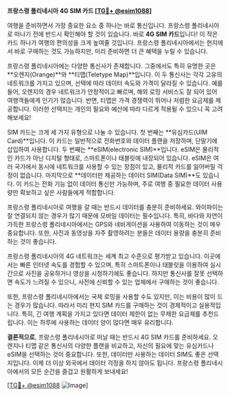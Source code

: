 **프랑스령 폴리네시아 4G SIM 카드 [[TG💪+ @esim1088](https://t.me/s/esim1088)]**

여행을 준비하면서 가장 중요한 요소 중 하나는 바로 통신입니다. 프랑스령 폴리네시아로 떠나기 전에 반드시 확인해야 할 것이 있습니다. 바로 **4G SIM 카드**입니다! 이 작은 카드 하나가 여행의 편의성을 크게 높여줄 것입니다. 프랑스령 폴리네시아에서는 현지에서 바로 구매하는 것도 가능하지만, 미리 준비하면 더 큰 혜택을 누릴 수 있습니다.

프랑스령 폴리네시아에는 다양한 통신사가 존재합니다. 그중에서도 특히 유명한 곳은 **오렌지(Orange)**와 **티맵(Teletype Map)**입니다. 이 두 통신사는 각각 고유의 네트워크를 가지고 있으며, 선택에 따라 데이터 속도와 가격이 달라질 수 있습니다. 예를 들어, 오렌지의 경우 네트워크가 안정적이고 빠르며, 해외 로밍 서비스도 잘 되어 있어 여행객들에게 인기가 많습니다. 반면, 티맵은 가격 경쟁력이 뛰어나 저렴한 요금제를 제공합니다. 이러한 선택지는 개인의 필요와 예산에 따라 다르게 적용될 수 있으니 꼭 고려해보세요!

SIM 카드는 크게 세 가지 유형으로 나눌 수 있습니다. 첫 번째는 **유심카드(UIM Card)**입니다. 이 카드는 일반적으로 전화번호와 데이터 플랜을 저장하며, 단말기에 삽입하여 사용합니다. 두 번째는 **eSIM(electronic SIM)**입니다. eSIM은 물리적인 카드가 아닌 디지털 형태로, 스마트폰이나 태블릿에 내장되어 있습니다. eSIM은 여러 국가에서 동시에 네트워크를 사용할 수 있는 장점이 있고, 물리적 카드를 잃어버릴 걱정이 없습니다. 마지막으로 **데이터만 제공하는 데이터 SIM(Data SIM)**도 있습니다. 이 카드는 전화 기능 없이 데이터 통신만 가능하며, 주로 여행 중 필요한 데이터 사용량만 확보하고 싶은 사람들에게 적합합니다.

프랑스령 폴리네시아로 여행을 갈 때는 반드시 데이터를 충분히 준비하세요. 와이파이는 잘 연결되지 않는 경우가 많기 때문에 모바일 데이터는 필수입니다. 특히, 바다와 자연이 가득한 프랑스령 폴리네시아에서는 GPS와 네비게이션을 사용하여 이동하는 것이 매우 중요합니다. 또한, 사진과 동영상을 자주 촬영하려는 분들은 데이터 용량을 충분히 준비하는 것이 좋습니다.

프랑스령 폴리네시아의 4G 네트워크는 세계 최고 수준으로 평가받고 있습니다. 이곳에서는 빠른 인터넷 속도를 경험할 수 있으며, 특히 스마트폰이나 태블릿을 이용하여 실시간으로 사진을 공유하거나 영상을 시청하기에도 좋습니다. 하지만 통신사를 잘못 선택하면 속도가 느려질 수 있으니, 사전에 신뢰할 수 있는 업체에서 구매하는 것이 좋습니다.

또한, 프랑스령 폴리네시아에서는 국제 로밍을 사용할 수도 있지만, 이는 비용이 많이 드는 경우가 많습니다. 따라서 미리 현지 SIM 카드를 구매하는 것이 경제적이고 실용적입니다. 특히, 긴 여행 계획을 가지고 있다면 데이터 제한이 없는 무제한 요금제를 추천드립니다. 이는 하루에 사용하는 데이터 양이 많다면 매우 유리합니다.

**결론적으로**, 프랑스령 폴리네시아로 떠날 때는 반드시 4G SIM 카드를 준비하세요. 오렌지나 티맵 같은 통신사의 다양한 플랜을 비교하고, 자신의 필요에 맞는 유심카드나 eSIM을 선택하는 것이 중요합니다. 또한, 데이터만 사용하는 데이터 SIM도 좋은 선택지입니다. 이제 더 이상 외국에서 데이터 걱정을 하지 않아도 됩니다. 프랑스령 폴리네시아에서의 모든 순간을 즐겁고 원활하게 보내세요!

[[TG💪+ @esim1088](https://t.me/s/esim1088) ![Image](https://i.postimg.cc/Y0z9fWf4/image.png)]